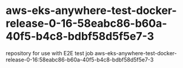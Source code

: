 # aws-eks-anywhere-test-docker-release-0-16-58eabc86-b60a-40f5-b4c8-bdbf58d5f5e7-3
repository for use with E2E test job aws-eks-anywhere-test-docker-release-0-16:58eabc86-b60a-40f5-b4c8-bdbf58d5f5e7-3
